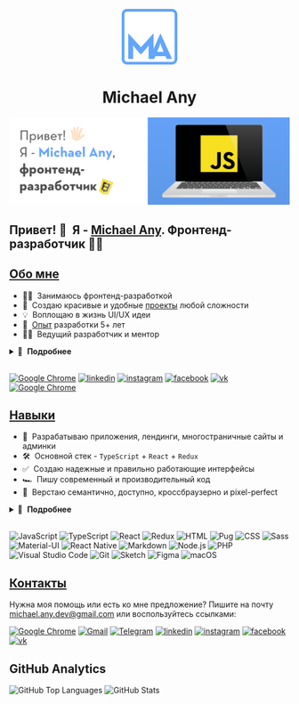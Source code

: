 <p align="center">
  <a href="https://michaelany.com" rel="noopener" target="_blank">
    <img width="100" src="./public/logo.svg" alt="Michael Any's logo" />
  </a>
</p>

<h1 align="center">Michael Any</h1>

![Michael Any's banner](./public/banner.png)

## Привет! 👋 &nbsp;Я - [Michael Any](website). Фронтенд-разработчик 👨‍💻

## [Обо мне](https://michaelany.com/about)

- 👨‍💻 &nbsp;Занимаюсь фронтенд-разработкой
- 🚀 &nbsp;Создаю красивые и удобные [проекты](https://michaelany.com/portfolio) любой сложности
- 💡 &nbsp;Воплощаю в жизнь UI/UX идеи
- 💼 &nbsp;[Опыт](https://michaelany.com/experience) разработки 5+ лет
- 👨‍🏫 &nbsp;Ведущий разработчик и ментор

<details>
  <summary>🔽 &nbsp;<strong>Подробнее</strong></summary>

- 👔 &nbsp;Организованный и автономный
- 🤓 &nbsp;Люблю программировать
- 🌱 &nbsp;Постоянно развиваюсь
- 📐 &nbsp;Склонный к перфекционизму
- 🎓 &nbsp;Два высших образования
- 🏃‍♂️ &nbsp;Занимаюсь спортом
- ⛰ &nbsp;Путешествую
- 👫 &nbsp;Счастливый муж
- ☕️ &nbsp;Кофеман

</details>&nbsp;

[<img src="https://img.shields.io/badge/-Michael_Any-568bd0?logo=google-chrome&logoColor=white" alt="Google Chrome" />](website)
[<img src="https://img.shields.io/badge/-LinkedIn-0a66c2?logo=linkedin&logoColor=white" alt="linkedin" />](linkedIn)
[<img src="https://img.shields.io/badge/-Instagram-e4405f?logo=instagram&logoColor=white" alt="instagram" />](instagram)
[<img src="https://img.shields.io/badge/-Facebook-1877f2?logo=facebook&logoColor=white" alt="facebook" />](facebook)
[<img src="https://img.shields.io/badge/-VK-4680c2?logo=vk&logoColor=white" alt="vk" />](vk)
[<img src="https://img.shields.io/badge/-7glyphs_team-acf7d0?logo=google-chrome&logoColor=282828" alt="Google Chrome" />](https://7glyphs.com/agency/team)

## [Навыки](https://michaelany.com/skills)

- 👾 &nbsp;Разрабатываю приложения, лендинги, многостраничные сайты и админки
- 🛠 &nbsp;Основной стек - `TypeScript` + `React` + `Redux`
- ✅ &nbsp;Создаю надежные и правильно работающие интерфейсы
- 🏎 &nbsp;Пишу современный и производительный код
- 🎨 &nbsp;Верстаю семантично, доступно, кроссбраузерно и pixel-perfect

<details>
  <summary>🔽 &nbsp;<strong>Подробнее</strong></summary>

- 🧠 &nbsp;Выбираю простой и эффективный способ решения задачи
- 🧩 &nbsp;Имею в арсенале большое количество паттернов и приемов
- 🧱 &nbsp;Создаю модульную и оптимальную архитектуру проекта
- 🔧 &nbsp;Использую актуальные фреймворки, библиотеки и инструменты
- 📱 &nbsp;Реализую адаптивный интерфейс и анимации
- 🧹 &nbsp;Соблюдаю единый стиль написания чистого кода
- 🔬 &nbsp;Рефакторю, оптимизирую и тестирую
- 📒 &nbsp;Планирую, декомпозирую и документирую
- 🐣 &nbsp;Провожу код-ревью и занимаюсь обучением

</details>&nbsp;

![JavaScript](https://img.shields.io/badge/-JavaScript-282828?logo=javascript&logoColor=f7df1e)
![TypeScript](https://img.shields.io/badge/-TypeScript-282828?logo=typescript&logoColor=3178c6)
![React](https://img.shields.io/badge/-React-282828?logo=react&logoColor=61dafb)
![Redux](https://img.shields.io/badge/-Redux-282828?logo=redux&logoColor=764abc)
![HTML](https://img.shields.io/badge/-HTML-282828?logo=html5&logoColor=e34f26)
![Pug](https://img.shields.io/badge/-Pug-282828?logo=pug&logoColor=a86454)
![CSS](https://img.shields.io/badge/-CSS-282828?logo=css3&logoColor=1572b6)
![Sass](https://img.shields.io/badge/-Sass-282828?logo=sass&logoColor=cc6699)
![Material-UI](https://img.shields.io/badge/-Material_UI-282828?logo=material-ui&logoColor=0081cb)
![React Native](https://img.shields.io/badge/-React_Native-282828?logo=react&logoColor=61dafb)
![Markdown](https://img.shields.io/badge/-Markdown-282828?logo=markdown&logoColor=white)
![Node.js](https://img.shields.io/badge/-Node.js-282828?logo=node.js&logoColor=339933)
![PHP](https://img.shields.io/badge/-PHP-282828?logo=php&logoColor=777bb4)
![Visual Studio Code](https://img.shields.io/badge/-Visual_Studio_Code-282828?logo=visual-studio-code&logoColor=007acc)
![Git](https://img.shields.io/badge/-Git-282828?logo=git&logoColor=f05032)
![Sketch](https://img.shields.io/badge/-Sketch-282828?logo=sketch&logoColor=f7b500)
![Figma](https://img.shields.io/badge/-Figma-282828?logo=figma&logoColor=f24e1e)
![macOS](https://img.shields.io/badge/-macOS-282828?logo=macos&logoColor=white)

## [Контакты](https://michaelany.com/contact)

Нужна моя помощь или есть ко мне предложение? Пишите на почту michael.any.dev@gmail.com или воспользуйтесь ссылками:

[<img src="https://img.shields.io/badge/-Michael_Any_Contact-5eb070?logo=google-chrome&logoColor=white" alt="Google Chrome" />](website)
[<img src="https://img.shields.io/badge/-Gmail-ea4335?logo=gmail&logoColor=white" alt="Gmail" />](mailto:michael.any.dev@gmail.com)
[<img src="https://img.shields.io/badge/-Telegram-26a5e4?logo=telegram&logoColor=white" alt="Telegram" />](https://t.me/mclananiev)
[<img src="https://img.shields.io/badge/-LinkedIn-0a66c2?logo=linkedin&logoColor=white" alt="linkedin" />](linkedIn)
[<img src="https://img.shields.io/badge/-Instagram-e4405f?logo=instagram&logoColor=white" alt="instagram" />](instagram)
[<img src="https://img.shields.io/badge/-Facebook-1877f2?logo=facebook&logoColor=white" alt="facebook" />](facebook)
[<img src="https://img.shields.io/badge/-VK-4680c2?logo=vk&logoColor=white" alt="vk" />](vk)

## GitHub Analytics

<img src="https://github-readme-stats.vercel.app/api/top-langs/?username=michaelany&layout=compact&theme=tokyonight" alt="GitHub Top Languages" />
<img src="https://github-readme-stats.vercel.app/api?username=michaelany&hide=prs,issues,contribs&show_icons=true&theme=tokyonight" alt="GitHub Stats" />

[website]: https://michaelany.com
[linkedin]: https://linkedin.com/mclananiev
[instagram]: https://instagram.com/mclananiev
[facebook]: https://facebook.com/mclananiev
[vk]: https://vk.com/mclananiev
